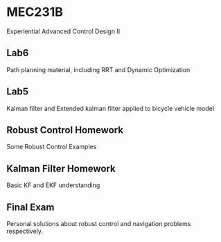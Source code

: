 # MEC231B
Experiential Advanced Control Design II

## Lab6
Path planning material, including RRT and Dynamic Optimization

## Lab5
Kalman filter and Extended kalman filter applied to bicycle vehicle model

## Robust Control Homework
Some Robust Control Examples

## Kalman Filter Homework
Basic KF and EKF understanding

## Final Exam
Personal solutions about robust control and navigation problems respectively.
